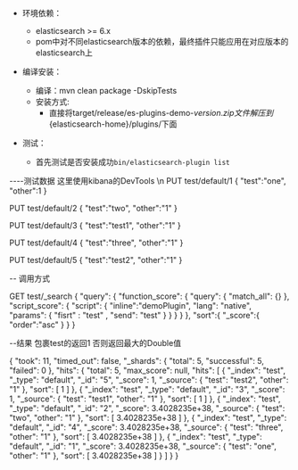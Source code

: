 * 环境依赖：
    * elasticsearch >= 6.x
    * pom中对不同elasticsearch版本的依赖，最终插件只能应用在对应版本的elasticsearch上

* 编译安装：
    * 编译：mvn clean package -DskipTests
    * 安装方式: 
        * 直接将target/release/es-plugins-demo-${version}.zip文件解压到${elasticsearch-home}/plugins/下面
       
* 测试：
    * 首先测试是否安装成功`bin/elasticsearch-plugin list`

----测试数据    这里使用kibana的DevTools \n
PUT test/default/1
{
  "test":"one",
  "other":1
}

PUT test/default/2
{
  "test":"two",
  "other":"1"
}

PUT test/default/3
{
  "test":"test1",
  "other":"1"
}

PUT test/default/4
{
  "test":"three",
  "other":"1"
}

PUT test/default/5
{
  "test":"test2",
  "other":"1"
}

--  调用方式 

GET test/_search 
{
    "query": {
      "function_score": {
        "query": {
          "match_all": {}
        },
        "script_score": {
          "script": {
            "inline":"demoPlugin",
            "lang": "native",
            "params": {
              "fisrt" : "test" ,
              "send": "test" 
            }
          }
        }
      }
    },
    "sort":{
        "_score":{
          "order":"asc"
        }
      }
  }
  
--结果   包裹test的返回1 否则返回最大的Double值
  
  {
    "took": 11,
    "timed_out": false,
    "_shards": {
      "total": 5,
      "successful": 5,
      "failed": 0
    },
    "hits": {
      "total": 5,
      "max_score": null,
      "hits": [
        {
          "_index": "test",
          "_type": "default",
          "_id": "5",
          "_score": 1,
          "_source": {
            "test": "test2",
            "other": "1"
          },
          "sort": [
            1
          ]
        },
        {
          "_index": "test",
          "_type": "default",
          "_id": "3",
          "_score": 1,
          "_source": {
            "test": "test1",
            "other": "1"
          },
          "sort": [
            1
          ]
        },
        {
          "_index": "test",
          "_type": "default",
          "_id": "2",
          "_score": 3.4028235e+38,
          "_source": {
            "test": "two",
            "other": "1"
          },
          "sort": [
            3.4028235e+38
          ]
        },
        {
          "_index": "test",
          "_type": "default",
          "_id": "4",
          "_score": 3.4028235e+38,
          "_source": {
            "test": "three",
            "other": "1"
          },
          "sort": [
            3.4028235e+38
          ]
        },
        {
          "_index": "test",
          "_type": "default",
          "_id": "1",
          "_score": 3.4028235e+38,
          "_source": {
            "test": "one",
            "other": "1"
          },
          "sort": [
            3.4028235e+38
          ]
        }
      ]
    }
  }
  